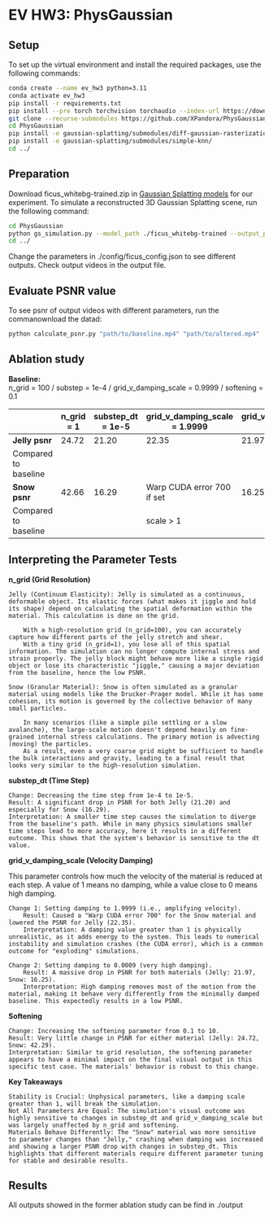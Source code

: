 # EV HW3: PhysGaussian
## Setup
To set up the virtual environment and install the required packages, use the following commands:
```bash
conda create --name ev_hw3 python=3.11
conda activate ev_hw3
pip install -r requirements.txt
pip install --pre torch torchvision torchaudio --index-url https://download.pytorch.org/whl/nightly/cu128
git clone --recurse-submodules https://github.com/XPandora/PhysGaussian
cd PhysGaussian
pip install -e gaussian-splatting/submodules/diff-gaussian-rasterization/
pip install -e gaussian-splatting/submodules/simple-knn/
cd ../
```
## Preparation
Download ficus_whitebg-trained.zip in [Gaussian Splatting models](https://drive.google.com/drive/folders/1EMUOJbyJ2QdeUz8GpPrLEyN4LBvCO3Nx) for our experiment.
To simulate a reconstructed 3D Gaussian Splatting scene, run the following command:
```bash
cd PhysGaussian
python gs_simulation.py --model_path ./ficus_whitebg-trained --output_path ../output --config ./config/ficus_config.json --render_img --compile_video
cd ../
```
Change the parameters in ./config/ficus_config.json to see different outputs.
Check output videos in the output file.

## Evaluate PSNR value
To see psnr of output videos with different parameters, run the commanownload the datad:
```bash
python calculate_psnr.py "path/to/baseline.mp4" "path/to/altered.mp4"
```

## Ablation study
**Baseline:**  
n_grid = 100 / substep = 1e-4 / grid_v_damping_scale = 0.9999 / softening = 0.1

|                       | n_grid = 1 | substep_dt = 1e-5 | grid_v_damping_scale = 1.9999 | grid_v_damping_scale = 0.0009 | Softening = 10 |
|-----------------------|------------|-------------------|-------------------------------|-------------------------------|----------------|
| **Jelly psnr**        | 24.72      | 21.20             | 22.35                         | 21.97                         | 24.72          |
| Compared to baseline  |            |                   |                               |                               |                |
| **Snow psnr**         | 42.66      | 16.29             | Warp CUDA error 700 if set    | 16.25                         | 42.29          |
| Compared to baseline  |            |                   | scale > 1                     |                               |                |

## Interpreting the Parameter Tests

**n_grid (Grid Resolution)**

    Jelly (Continuum Elasticity): Jelly is simulated as a continuous, deformable object. Its elastic forces (what makes it jiggle and hold its shape) depend on calculating the spatial deformation within the material. This calculation is done on the grid.

        With a high-resolution grid (n_grid=100), you can accurately capture how different parts of the jelly stretch and shear.
        With a tiny grid (n_grid=1), you lose all of this spatial information. The simulation can no longer compute internal stress and strain properly. The jelly block might behave more like a single rigid object or lose its characteristic "jiggle," causing a major deviation from the baseline, hence the low PSNR.

    Snow (Granular Material): Snow is often simulated as a granular material using models like the Drucker-Prager model. While it has some cohesion, its motion is governed by the collective behavior of many small particles.

        In many scenarios (like a simple pile settling or a slow avalanche), the large-scale motion doesn't depend heavily on fine-grained internal stress calculations. The primary motion is advecting (moving) the particles.
        As a result, even a very coarse grid might be sufficient to handle the bulk interactions and gravity, leading to a final result that looks very similar to the high-resolution simulation.

**substep_dt (Time Step)**

    Change: Decreasing the time step from 1e-4 to 1e-5.
    Result: A significant drop in PSNR for both Jelly (21.20) and especially for Snow (16.29).
    Interpretation: A smaller time step causes the simulation to diverge from the baseline's path. While in many physics simulations smaller time steps lead to more accuracy, here it results in a different outcome. This shows that the system's behavior is sensitive to the dt value.

**grid_v_damping_scale (Velocity Damping)**

This parameter controls how much the velocity of the material is reduced at each step. A value of 1 means no damping, while a value close to 0 means high damping.

    Change 1: Setting damping to 1.9999 (i.e., amplifying velocity).
        Result: Caused a "Warp CUDA error 700" for the Snow material and lowered the PSNR for Jelly (22.35).
        Interpretation: A damping value greater than 1 is physically unrealistic, as it adds energy to the system. This leads to numerical instability and simulation crashes (the CUDA error), which is a common outcome for "exploding" simulations.

    Change 2: Setting damping to 0.0009 (very high damping).
        Result: A massive drop in PSNR for both materials (Jelly: 21.97, Snow: 16.25).
        Interpretation: High damping removes most of the motion from the material, making it behave very differently from the minimally damped baseline. This expectedly results in a low PSNR.

**Softening**

    Change: Increasing the softening parameter from 0.1 to 10.
    Result: Very little change in PSNR for either material (Jelly: 24.72, Snow: 42.29).
    Interpretation: Similar to grid resolution, the softening parameter appears to have a minimal impact on the final visual output in this specific test case. The materials' behavior is robust to this change.

**Key Takeaways**

    Stability is Crucial: Unphysical parameters, like a damping scale greater than 1, will break the simulation.
    Not All Parameters Are Equal: The simulation's visual outcome was highly sensitive to changes in substep_dt and grid_v_damping_scale but was largely unaffected by n_grid and softening.
    Materials Behave Differently: The "Snow" material was more sensitive to parameter changes than "Jelly," crashing when damping was increased and showing a larger PSNR drop with changes in substep_dt. This highlights that different materials require different parameter tuning for stable and desirable results.

## Results
All outputs showed in the former ablation study can be find in ./output

